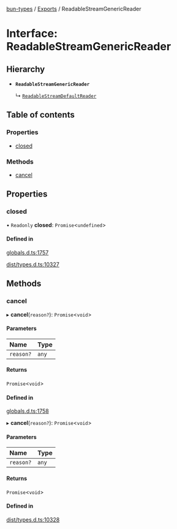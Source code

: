 [bun-types](../README.md) / [Exports](../modules.md) / ReadableStreamGenericReader

# Interface: ReadableStreamGenericReader

## Hierarchy

- **`ReadableStreamGenericReader`**

  ↳ [`ReadableStreamDefaultReader`](ReadableStreamDefaultReader.md)

## Table of contents

### Properties

- [closed](ReadableStreamGenericReader.md#closed)

### Methods

- [cancel](ReadableStreamGenericReader.md#cancel)

## Properties

### closed

• `Readonly` **closed**: `Promise`<`undefined`\>

#### Defined in

[globals.d.ts:1757](https://github.com/valgaze/bun-types/blob/5e53f27/globals.d.ts#L1757)

[dist/types.d.ts:10327](https://github.com/valgaze/bun-types/blob/5e53f27/dist/types.d.ts#L10327)

## Methods

### cancel

▸ **cancel**(`reason?`): `Promise`<`void`\>

#### Parameters

| Name | Type |
| :------ | :------ |
| `reason?` | `any` |

#### Returns

`Promise`<`void`\>

#### Defined in

[globals.d.ts:1758](https://github.com/valgaze/bun-types/blob/5e53f27/globals.d.ts#L1758)

▸ **cancel**(`reason?`): `Promise`<`void`\>

#### Parameters

| Name | Type |
| :------ | :------ |
| `reason?` | `any` |

#### Returns

`Promise`<`void`\>

#### Defined in

[dist/types.d.ts:10328](https://github.com/valgaze/bun-types/blob/5e53f27/dist/types.d.ts#L10328)
